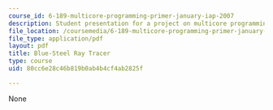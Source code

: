 ```yaml
---
course_id: 6-189-multicore-programming-primer-january-iap-2007
description: Student presentation for a project on multicore programming.
file_location: /coursemedia/6-189-multicore-programming-primer-january-iap-2007/80cc6e28c46b819b0ab4b4cf4ab2825f_bluesteel.pdf
file_type: application/pdf
layout: pdf
title: Blue-Steel Ray Tracer
type: course
uid: 80cc6e28c46b819b0ab4b4cf4ab2825f

---
```

None